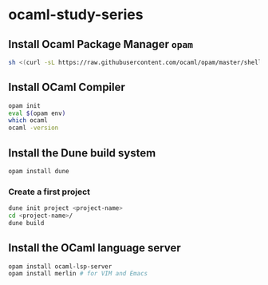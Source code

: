 # ocaml-study-series

## Install Ocaml Package Manager `opam`

```bash
sh <(curl -sL https://raw.githubusercontent.com/ocaml/opam/master/shell/install.sh)
```

## Install OCaml Compiler

```bash
opam init
eval $(opam env)
which ocaml
ocaml -version
```

## Install the Dune build system

```bash
opam install dune
```

### Create a first project

```bash
dune init project <project-name>
cd <project-name>/
dune build
```

## Install the OCaml language server

``` bash
opam install ocaml-lsp-server
opam install merlin # for VIM and Emacs
```
